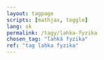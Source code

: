 ```yaml
---
layout: tagpage
scripts: [mathjax, toggle]
lang: sk
permalink: /tagy/lahka-fyzika
chosen_tag: "ľahká fyzika"
ref: "tag lahka fyzika"
---
```


